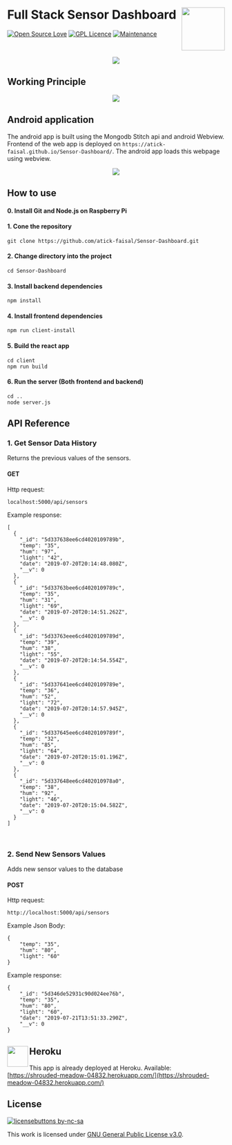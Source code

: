 # Full Stack Sensor Dashboard <img src="http://www.pngpix.com/wp-content/uploads/2016/11/PNGPIX-COM-Pie-Chart-PNG-Transparent-Image-500x498.png" width="100" height="100" align="right"/> 
[![Open Source Love](https://badges.frapsoft.com/os/v2/open-source.svg?v=103)](https://github.com/ellerbrock/open-source-badges/) [![GPL Licence](https://badges.frapsoft.com/os/gpl/gpl.svg?v=103)](https://opensource.org/licenses/GPL-3.0/) [![Maintenance](https://img.shields.io/badge/Maintained%3F-yes-green.svg)](https://GitHub.com/Naereen/StrapDown.js/graphs/commit-activity)

<br>

<p align="center">
  <img src="dashboard.png"/>
</p>

## Working Principle
<p align="center">
  <img src="working_principle.svg"/>
</p>

## Android application
The android app is built using the Mongodb Stitch api and android Webview. Frontend of the web app is deployed on `https://atick-faisal.github.io/Sensor-Dashboard/`. The android app loads this webpage using webview.

<p align="center">
  <img src="android.svg"/>
</p>

## How to use

#### 0. Install Git and Node.js on Raspberry Pi

#### 1. Cone the repository
```
git clone https://github.com/atick-faisal/Sensor-Dashboard.git
```
#### 2. Change directory into the project
```
cd Sensor-Dashboard
```
#### 3. Install backend dependencies
```
npm install
```
#### 4. Install frontend dependencies
```
npm run client-install
```
#### 5. Build the react app
```
cd client
npm run build
```
#### 6. Run the server (Both frontend and backend)
```
cd ..
node server.js
```

## API Reference
### 1. Get Sensor Data History
Returns the previous values of the sensors.
#### GET
Http request:
```
localhost:5000/api/sensors
```
Example response:
```
[
  {
    "_id": "5d337638ee6cd4020109789b",
    "temp": "35",
    "hum": "97",
    "light": "42",
    "date": "2019-07-20T20:14:48.080Z",
    "__v": 0
  },
  {
    "_id": "5d33763bee6cd4020109789c",
    "temp": "35",
    "hum": "31",
    "light": "69",
    "date": "2019-07-20T20:14:51.262Z",
    "__v": 0
  },
  {
    "_id": "5d33763eee6cd4020109789d",
    "temp": "39",
    "hum": "38",
    "light": "55",
    "date": "2019-07-20T20:14:54.554Z",
    "__v": 0
  },
  {
    "_id": "5d337641ee6cd4020109789e",
    "temp": "36",
    "hum": "52",
    "light": "72",
    "date": "2019-07-20T20:14:57.945Z",
    "__v": 0
  },
  {
    "_id": "5d337645ee6cd4020109789f",
    "temp": "32",
    "hum": "85",
    "light": "64",
    "date": "2019-07-20T20:15:01.196Z",
    "__v": 0
  },
  {
    "_id": "5d337648ee6cd402010978a0",
    "temp": "38",
    "hum": "92",
    "light": "46",
    "date": "2019-07-20T20:15:04.582Z",
    "__v": 0
  }
]
```

<br>

### 2. Send New Sensors Values
Adds new sensor values to the database
#### POST
Http request:
```
http://localhost:5000/api/sensors
```
Example Json Body:
```
{
    "temp": "35",
    "hum": "80",
    "light": "60"
}
```
Example response:
```
{
    "_id": "5d346de52931c90d024ee76b",
    "temp": "35",
    "hum": "80",
    "light": "60",
    "date": "2019-07-21T13:51:33.290Z",
    "__v": 0
}
```
## Heroku <img src="https://cdn.iconscout.com/icon/free/png-512/heroku-225989.png" width="48" height="48" align="left"/>
This app is already deployed at Heroku. Available: [https://shrouded-meadow-04832.herokuapp.com/](https://shrouded-meadow-04832.herokuapp.com/)
  
## License
[![licensebuttons by-nc-sa](https://licensebuttons.net/l/by-nc-sa/3.0/88x31.png)](https://creativecommons.org/licenses/by-nc-sa/4.0)

This work is licensed under [GNU General Public License v3.0](https://github.com/atick-faisal/PIC16F877a/blob/master/LICENSE).
